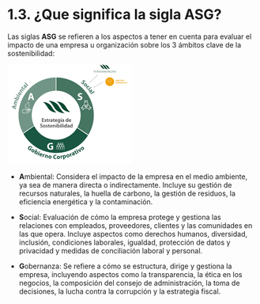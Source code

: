 # 1.3. ¿Que significa la sigla ASG?

Las siglas **ASG** se refieren a los aspectos a tener en cuenta para evaluar el impacto de una empresa u organización sobre los 3 ámbitos clave de la sostenibilidad: 

![ASG](img/asg.png)

* **A**mbiental: Considera el impacto de la empresa en el medio ambiente, ya sea de manera directa o indirectamente. Incluye su gestión de recursos naturales, la huella de carbono, la gestión de residuos, la eficiencia energética y la contaminación.

* **S**ocial: Evaluación de cómo la empresa protege y gestiona las relaciones con empleados, proveedores, clientes y las comunidades en las que opera. Incluye aspectos como derechos humanos, diversidad, inclusión, condiciones laborales, igualdad, protección de datos y privacidad y medidas de conciliación laboral y personal.

* **G**obernanza: Se refiere a cómo se estructura, dirige y gestiona la empresa, incluyendo aspectos como la transparencia, la ética en los negocios, la composición del consejo de administración, la toma de decisiones, la lucha contra la corrupción y la estrategia fiscal.
  


